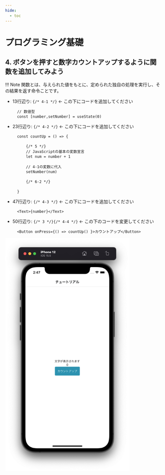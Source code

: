 ```yaml
---
hide:
  - toc
---
```

# <i class="fa fa-arrow-circle-right" aria-hidden="true"></i> プログラミング基礎

## 4. ボタンを押すと数字カウントアップするように関数を追加してみよう

!!! Note
    関数とは、与えられた値をもとに、定められた独自の処理を実行し、その結果を返す命令ことです。

- 13行辺り: ``{/* 4-1 */}``	← この下にコードを追加してください
  

        // 数値型
        const [number,setNumber] = useState(0)


- 23行辺り: ``{/* 4-2 */}``	← この下にコードを追加してください
  

        const countUp = () => {

            {/* 5 */}
            // JavaScriptの基本の変数宣言
            let num = number + 1

            // 4-1の変数に代入
            setNumber(num)

            {/* 6-2 */}
            
        }


- 47行辺り: ``{/* 4-3 */}``	← この下にコードを追加してください
  

        <Text>{number}</Text>


- 50行辺り: ``{/* 3 */}{/* 4-4 */}``	← この下のコードを変更してください
  

        <Button onPress={() => countUp() }>カウントアップ</Button>


<img src="../../../images/プログラミング基礎/プログラミング基礎_1_06.png" width=400 ></img>

